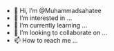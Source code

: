 - 👋 Hi, I’m @Muhammadsahatee
- 👀 I’m interested in ...
- 🌱 I’m currently learning ...
- 💞️ I’m looking to collaborate on ...
- 📫 How to reach me ...

<!---
Muhammadsahatee/Muhammadsahatee is a ✨ special ✨ repository because its `README.md` (this file) appears on your GitHub profile.
You can click the Preview link to take a look at your changes.
--->

